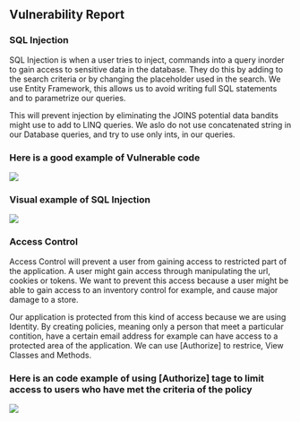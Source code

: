 ## Vulnerability Report

### SQL Injection

SQL Injection is when a user tries to inject, commands into a query inorder to gain access to sensitive data in the database. They do this by adding to the search criteria or by changing the placeholder used in the search. We use Entity Framework, this allows us to avoid writing full SQL statements and to parametrize our queries. 

This will prevent injection by eliminating the JOINS potential data bandits might use to add to LINQ queries.  We aslo do not use concatenated string in our Database queries, and try to use only ints, in our queries. 

### Here is a good example of Vulnerable code
<img src="https://mk0resourcesinfm536w.kinstacdn.com/wp-content/uploads/101711_2102_SQLInjectio3.png">

### Visual example of SQL Injection
<img src="https://www.cloudflare.com/img/learning/security/threats/sql-injection-attack/sql-injection-infographic.png">

### Access Control

Access Control will prevent a user from gaining access to restricted part of the application.  A user might gain access through manipulating the url, cookies or tokens. We want to prevent this access because a user might be able to gain access to an inventory control for example, and cause major damage to a store. 

Our application is protected from this kind of access because we are using Identity.  By creating policies, meaning only a person that meet a particular contition, have a certain email address for example can have access to a protected area of the application.  We can use [Authorize] to restrice, View Classes and Methods.

### Here is an code example of using [Authorize] tage to limit access to users who have met the criteria of the policy
<img src="https://docs.microsoft.com/bs-latn-ba/azure/active-directory-b2c/media/aadb2c-ief-rest-api-netfw-secure-basic/rest-api-netfw-secure-basic-authorize.png">